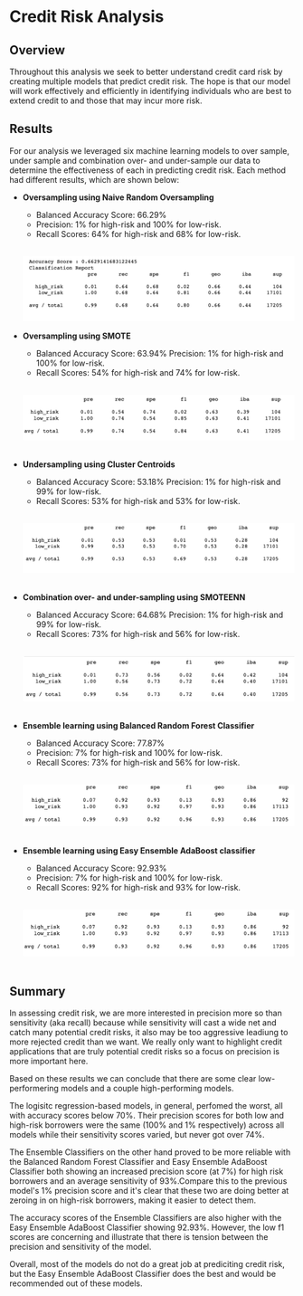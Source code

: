 # Credit Risk Analysis

## Overview
Throughout this analysis we seek to better understand credit card risk by creating multiple models that predict credit risk. The hope is that our model will work effectively and efficiently in identifying individuals who are best to extend credit to and those that may incur more risk.

## Results
For our analysis we leveraged six  machine learning models to over sample, under sample and combination over- and under-sample our data to determine the effectiveness of each in predicting credit risk. Each method had different results, which are shown below: 

- <strong>Oversampling using Naive Random Oversampling</strong><br />
   - Balanced Accuracy Score: 66.29%
   - Precision: 1% for high-risk and 100% for low-risk. 
   - Recall Scores: 64% for high-risk and 68% for low-risk.
   <br /><br />

   ![Naive Random Oversampling](/Images/NaiveRandomOversampling.png)

- <strong>Oversampling using SMOTE</strong><br />
   - Balanced Accuracy Score: 63.94%
   Precision: 1% for high-risk and 100% for low-risk. 
   - Recall Scores: 54% for high-risk and 74% for low-risk.
   <br /><br />

   ![SMOTE](/Images/SMOTE.png)
    <br /><br />

- <strong>Undersampling using Cluster Centroids</strong><br />
   - Balanced Accuracy Score: 53.18%
   Precision: 1% for high-risk and 99% for low-risk. 
   - Recall Scores: 53% for high-risk and 53% for low-risk.
   <br /><br />

   ![Cluster Centroids](/Images/ClusterCentroids.png)
    <br /><br />
   
- <strong>Combination over- and under-sampling using SMOTEENN</strong><br />
   - Balanced Accuracy Score: 64.68%
   Precision: 1% for high-risk and 99% for low-risk. 
   - Recall Scores: 73% for high-risk and 56% for low-risk.
   <br /><br />

    ![SMOTEENN](/Images/SMOTEEN.png)
   <br /><br />


- <strong>Ensemble learning using Balanced Random Forest Classifier</strong><br />
  - Balanced Accuracy Score: 77.87%
   - Precision: 7% for high-risk and 100% for low-risk. 
   - Recall Scores: 73% for high-risk and 56% for low-risk.
   <br /><br />

    ![BRFC](/Images/BRFC.png)
   <br /><br />


- <strong>Ensemble learning using Easy Ensemble AdaBoost classifier</strong><br />
   - Balanced Accuracy Score: 92.93%
   - Precision: 7% for high-risk and 100% for low-risk. 
   - Recall Scores: 92% for high-risk and 93% for low-risk.
   <br /><br />

    ![EEC](/Images/EEC.png)
   <br /><br />



## Summary
In assessing credit risk, we are more interested in precision more so than sensitivity (aka recall) because while sensitivity will cast a wide net and catch many potential credit risks, it also may be too aggressive leadiung to more rejected credit than we want. We really only want to highlight credit applications that are truly potential credit risks so a focus on precision is more important here.

Based on these results we can conclude that there are some clear low-performering models and a couple high-performing models.

The logisitc regression-based models, in general, perfomed the worst, all with accuracy scores below 70%. Their precision scores for both low and high-risk borrowers were the same (100% and 1% respectively) across all models while their sensitivity scores varied, but never got over 74%. 

The Ensemble Classifiers on the other hand proved to be more reliable with the Balanced Random Forest Classifier and Easy Ensemble AdaBoost Classifier both showing an increased precision score (at 7%) for high risk borrowers and an average sensitivity of 93%.Compare this to the previous model's 1% precision score and it's clear that these two are doing better at zeroing in on high-risk borrowers, making it easier to detect them. 

The accuracy scores of the Ensemble Classifiers are also higher with the Easy Ensemble AdaBoost Classifier showing 92.93%. However, the low f1 scores are concerning and illustrate that there is tension between the precision and sensitivity of the model.

Overall, most of the models do not do a great job at prediciting credit risk, but the Easy Ensemble AdaBoost Classifier does the best and would be recommended out of these models.


